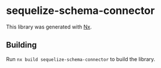 # sequelize-schema-connector

This library was generated with [Nx](https://nx.dev).

## Building

Run `nx build sequelize-schema-connector` to build the library.

